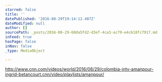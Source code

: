 ```yaml
---
starred: false
title: ''
datePublished: '2016-08-29T19:14:12.487Z'
dateModified: null
author: []
sourcePath: _posts/2016-08-29-60da5fd2-d3ef-4ca3-ac79-e4c618fc7917.md
inFeed: true
hasPage: false
inNav: false
_type: MediaObject

---
```

http://www.cnn.com/videos/world/2016/08/29/colombia-intv-amanpour-ingrid-betancourt.cnn/video/playlists/amanpour/